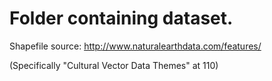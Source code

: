 # Folder containing dataset.

Shapefile source:
http://www.naturalearthdata.com/features/

(Specifically "Cultural Vector Data Themes" at 110)
